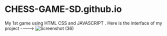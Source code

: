 # CHESS-GAME-SD.github.io
My 1st game using HTML CSS and JAVASCRIPT . 
Here is the interface of my project ---->
![Screenshot (36)](https://user-images.githubusercontent.com/91643563/195071321-8d931278-4129-44d6-a9fc-a30a7046ddc8.png)
